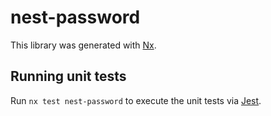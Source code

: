 # nest-password

This library was generated with [Nx](https://nx.dev).

## Running unit tests

Run `nx test nest-password` to execute the unit tests via [Jest](https://jestjs.io).
